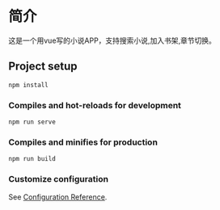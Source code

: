 # 简介
这是一个用vue写的小说APP，支持搜索小说,加入书架,章节切换。

## Project setup
```
npm install
```

### Compiles and hot-reloads for development
```
npm run serve
```

### Compiles and minifies for production
```
npm run build
```

### Customize configuration
See [Configuration Reference](https://cli.vuejs.org/config/).
